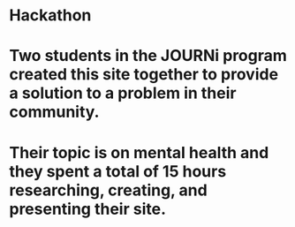 # Hackathon
# Two students in the JOURNi program created this site together to provide a solution to a problem in their community.
# Their topic is on mental health and they spent a total of 15 hours researching, creating, and presenting their site.
